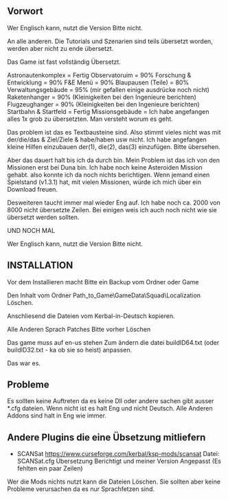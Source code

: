 ﻿
Vorwort
-------

Wer Englisch kann, nutzt die Version Bitte nicht.


An alle anderen.
Die Tutorials und Szenarien sind teils übersetzt worden, werden aber nicht zu ende übersetzt.

Das Game ist fast vollständig Übersetzt. 

Astronautenkomplex 		= Fertig
Observatoruim 			= 90% 
Forschung & Entwicklung = 90% 
F&E Menü				= 90% 
Blaupausen (Teile)		= 80% 
Verwaltungsgebäude		= 95% (mir gefallen einige ausdrücke noch nicht)
Raketenhanger			= 90% (Kleinigkeiten bei den Ingenieure berichten)
Flugzeughanger			= 90% (Kleinigkeiten bei den Ingenieure berichten)
Startbahn & Startfeld	= Fertig
Missionsgebäude			= Ich habe angefangen alles 1x grob zu übersetzten. Man versteht worum es geht.

Das problem ist das es Textbausteine sind. 
Also stimmt vieles nicht was mit der/die/das & Ziel/Ziele & habe/haben usw nicht.
Ich habe angefangen kleine Hilfen einzubauen der(1), die(2), das(3) einzufügen.
Bitte übersehen.

Aber das dauert halt bis ich da durch bin. Mein Problem ist das ich von den Missionen erst bei Duna bin.
Ich habe noch keine Asteroiden Mission gehabt. also konnte ich da noch nichts berichtigen.
Wenn jemand einen Spielstand (v1.3.1) hat, mit vielen Missionen, würde ich mich über ein Download freuen.

Desweiteren taucht immer mal wieder Eng auf. Ich habe noch ca. 2000 von 8000 nicht übersetzte Zeilen.
Bei einigen weis ich auch noch nicht wie sie übersetzt werden sollten.


UND NOCH MAL

Wer Englisch kann, nutzt die Version Bitte nicht.





INSTALLATION
-------------
Vor dem Installieren macht Bitte ein Backup vom Ordner oder Game

Den Inhalt vom Ordner Path_to_Game\GameData\Squad\Localization Löschen.

Anschliesend die Dateien vom Kerbal-in-Deutsch kopieren.


Alle Anderen Sprach Patches Bitte vorher Löschen

Das game muss auf en-us stehen
Zum ändern die datei buildID64.txt (oder buildID32.txt - ka ob sie so heist) anpassen.


Das war es.





Probleme
--------
Es sollten keine Auftreten da es keine Dll oder andere sachen gibt ausser *.cfg dateien.
Wenn nicht ist es halt Eng und nicht Deutsch.
Alle Anderen Addons sind halt in Eng wie immer.




Andere Plugins die eine Übsetzung mitliefern
--------------------------------------------

 - SCANSat		https://www.curseforge.com/kerbal/ksp-mods/scansat
	Datei:		SCANSat.cfg
	Übersetzung Berichtigt und meiner Version Angepasst (Es fehlten ein paar Zeilen)

	

Wer die Mods nichts nutzt kann die Dateien Löschen.
Sie sollten aber keine Probleme verursachen da es nur Sprachfetzen sind.













